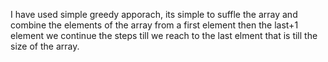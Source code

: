 I have used simple greedy apporach, its simple to suffle the array and combine the elements of the array from a first element then the last+1 element we continue the steps till we reach to the last elment that is till the size of the array.​
